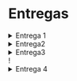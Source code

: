 # Entregas
<details>
<summary>Entrega 1</summary>

## Examen Tornado

### Juli
[![Alt text](https://github.com/Teotsky1/ElRepoGrafico/assets/111312908/ae59b2d6-a45d-4ce3-8803-1bcea8006eb2)](https://youtu.be/hf1u-tVELnE)

[Juli](https://youtu.be/hf1u-tVELnE)


### Teo

![image](https://github.com/Teotsky1/ElRepoGrafico/assets/111305370/13746b04-f70d-4423-84a8-4127ad1fdf80)

[Teotsky](https://youtu.be/xAzPfnZOJtI)


### Fantastico
![image](https://github.com/Teotsky1/ElRepoGrafico/assets/111305370/e7977fbf-3e05-4cf1-a026-faa1bc35be92)

[Fantas](https://youtu.be/PHAJYdoiArQ)

### Josue

### Ana
![Captura de pantalla 2024-04-12 134841](https://github.com/Teotsky1/ElRepoGrafico/assets/110044768/9ff7bcce-0386-4496-a578-47e52e4960f2)

[Ana](https://youtu.be/ykTcuLklMDQ)
</details>


<details>
<summary>Entrega2</summary>

  ### ESCUDO DE FUEGO

  ## Preview

![image](https://github.com/Teotsky1/ElRepoGrafico/assets/111305370/df23e410-5979-43ba-8c1c-465fd6cd6877)


  ## Video
  [Escudo de fuego](https://youtu.be/_bWQj_OWy_Q?si=pm9fuFcVC6jHVOfl)


  ## Carpeta
  [Link Directo A Las Carpetas](https://github.com/Teotsky1/ElRepoGrafico/tree/main/ComputacionGrafica/Assets/ESCUDODEFUEGO)



  [Link a Trello](https://trello.com/invite/b/f0urg0JA/ATTIb644f5e138178970dd21428fd4ee4859B3171D3A/entregacomputaciongrafica)


</details>

<details>
<summary>Entrega3</summary>

## Actividad 03, Shaders.
[Documento ejercicios ](https://docs.google.com/document/d/1lypm54xDiSl54adG1YEZ0CX4gB8Znbgbm1eqvY5LUDI/edit?usp=sharing)


<details>
  <summary>Ana Diaz</summary>
  
  ### Distorsión
  
Árbol de nodos:

![Captura de pantalla 2024-04-12 135718](https://github.com/Teotsky1/ElRepoGrafico/assets/110044768/d5ed37fa-35df-45fa-bc4a-76f0d5697e7b)

Efecto funcionando (Y sliders):

https://github.com/Teotsky1/ElRepoGrafico/assets/110044768/dc6a273e-bb3c-4f78-af97-1af18192f3cc 


### Movimiento de humo


Árbol de nodos:

![Captura de pantalla 2024-04-12 145641](https://github.com/Teotsky1/ElRepoGrafico/assets/110044768/acce725b-3684-42d1-82d9-185a2113421e)

Efecto funcionando (Y sliders):

https://github.com/Teotsky1/ElRepoGrafico/assets/110044768/d0cfc5f9-c04f-45f9-9f8c-21eabddbe1e3

</details>

<details>
  
  <summary>Juan Suarez</summary>
  
## 1.Erosión(Disolver con ruido)

![MascaraRuido](https://github.com/Teotsky1/ElRepoGrafico/assets/14959619/d19405ac-cb62-4d32-a1ef-c42d163c4d13)

![MascaraRuido2](https://github.com/Teotsky1/ElRepoGrafico/assets/14959619/d1cf075c-7c52-4451-a1ed-6353876b8a0b)


## 2.Disolver Textura Pre Creada

![estrella](https://github.com/Teotsky1/ElRepoGrafico/assets/14959619/9adfd84c-1b1a-4ff6-8a80-53418f2e6d18)

![2 Estrella](https://github.com/Teotsky1/ElRepoGrafico/assets/14959619/dcd8c4af-9199-4f22-a4f6-983036f6debb)

</details>

<details>
  
  <summary>Josue Quinche</summary>

  
  ### Máscara Multicanal

  ![](https://github.com/jfUPB/ElRepoGrafico/blob/main/ComputacionGrafica/Assets/Triangulo.gif)

  ![](https://github.com/jfUPB/ElRepoGrafico/blob/main/ComputacionGrafica/Assets/ShadersTriangulo.jpeg)

  
  ### Máscara Radial

  ![](https://github.com/jfUPB/ElRepoGrafico/blob/main/ComputacionGrafica/Assets/Mascara.gif)

  ![](https://github.com/jfUPB/ElRepoGrafico/blob/main/ComputacionGrafica/Assets/ShadersMascaraRdial.jpeg)

</details>

<details>
  
  <summary>Juli Olarte</summary>

  ### Textura en espejo
  ![](https://github.com/Teotsky1/ElRepoGrafico/assets/111312908/5748ca1b-f7c7-4d5f-8538-281d08ac6173)
  
  ![](https://github.com/Teotsky1/ElRepoGrafico/assets/111312908/d1cf0a80-e281-4d51-a204-2f5895214abb)
  
  
  ### Máscara Multicanal
  ![](https://github.com/Teotsky1/ElRepoGrafico/assets/111312908/d1c618bb-ef3b-45b3-8294-6983778b92f8)
  
  ![](https://github.com/Teotsky1/ElRepoGrafico/assets/111312908/746ec7af-0492-43e7-ac02-a67a800c4932)

</details>  


</details>!


<details>
  <summary>Entrega 4</summary>

  [Link a Youtube](https://youtu.be/22JIve-L8jE)

  ![image](https://github.com/Teotsky1/ElRepoGrafico/assets/111305370/c18e14b8-495c-4e37-8abd-d86b4e2a86b5)

  ![image](https://github.com/Teotsky1/ElRepoGrafico/assets/111305370/0901f92e-56f5-493c-ac6b-f2fe9e1b4f23)

  ![image](https://github.com/Teotsky1/ElRepoGrafico/assets/111305370/1de77b87-a846-4af2-b484-967be8efe112)

  ![image](https://github.com/Teotsky1/ElRepoGrafico/assets/111305370/7d86cf5b-0b11-4751-8350-7ed36ecbe12d)

  ![image](https://github.com/Teotsky1/ElRepoGrafico/assets/111305370/f946988b-8d0d-4d6f-a825-0cd4ed8736c1)






</details>
